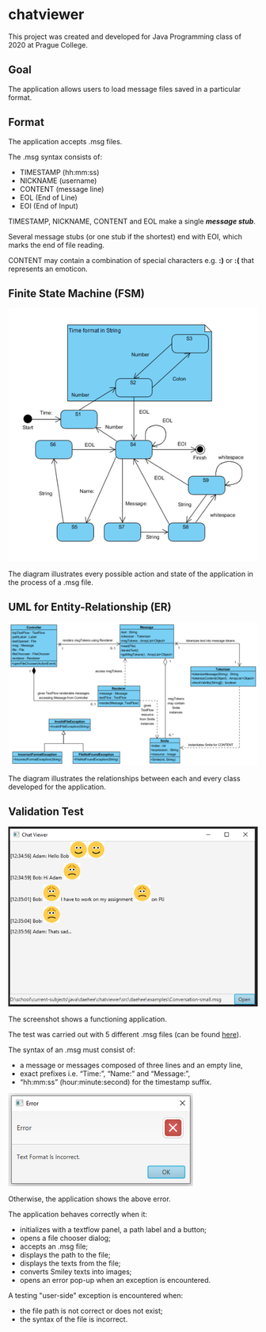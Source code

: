 # chatviewer

This project was created and developed for Java Programming class of 2020 at Prague College.

## Goal

The application allows users to load message files saved in a particular format.

## Format

The application accepts .msg files.

The .msg syntax consists of:
 - TIMESTAMP (hh:mm:ss)
 - NICKNAME (username)
 - CONTENT (message line)
 - EOL (End of Line)
 - EOI (End of Input)
 
TIMESTAMP, NICKNAME, CONTENT and EOL make a single **_message stub_**.

Several message stubs (or one stub if the shortest) end with EOI, which marks the end of file reading.

CONTENT may contain a combination of special characters e.g. **:)** or **:(** that represents an emoticon.

## Finite State Machine (FSM)

![fsm](doc/fsm.png)

The diagram illustrates every possible action and state of the application in the process of a .msg file.

## UML for Entity-Relationship (ER)

![er](doc/er.png)

The diagram illustrates the relationships between each and every class developed for the application.

## Validation Test

![ui](doc/ui.png)

The screenshot shows a functioning application.

The test was carried out with 5 different .msg files (can be found [here](src/daehee/examples)).

The syntax of an .msg must consist of:
 - a message or messages composed of three lines and an empty line,
 - exact prefixes i.e. “Time:”, “Name:” and “Message:”,
 - “hh:mm:ss” (hour:minute:second) for the timestamp suffix.
 
 ![error](doc/error.png)
 
 Otherwise, the application shows the above error.

The application behaves correctly when it:
 - initializes with a textflow panel, a path label and a button;
 - opens a file chooser dialog;
 - accepts an .msg file;
 - displays the path to the file;
 - displays the texts from the file;
 - converts Smiley texts into images;
 - opens an error pop-up when an exception is encountered.
 
A testing "user-side" exception is encountered when:
 - the file path is not correct or does not exist;
 - the syntax of the file is incorrect.
